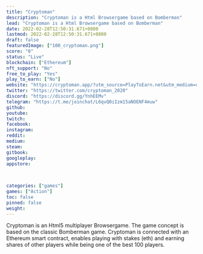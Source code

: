 ```yaml
---
title: "Cryptoman"
description: "Cryptoman is a Html Browsergame based on Bomberman"
lead: "Cryptoman is a Html Browsergame based on Bomberman"
date: 2022-02-28T12:50:31.671+0800
lastmod: 2022-02-28T12:50:31.671+0800
draft: false
featuredImage: ["100_cryptoman.png"]
score: "0"
status: "Live"
blockchain: ["Ethereum"]
nft_support: "No"
free_to_play: "Yes"
play_to_earn: ["No"]
website: "https://cryptoman.app/?utm_source=PlayToEarn.net&utm_medium=organic&utm_campaign=gamepage"
twitter: "https://twitter.com/cryptoman_2020"
discord: "https://discord.gg/YnhEEMv"
telegram: "https://t.me/joinchat/L6qvQ0iIzm15aNOENF4muw"
github: 
youtube: 
twitch: 
facebook: 
instagram: 
reddit: 
medium: 
steam: 
gitbook: 
googleplay: 
appstore: 

  
    
categories: ["games"]
games: ["Action"]
toc: false
pinned: false
weight: 
---
```

Cryptoman is an Html5 multiplayer Browsergame. The game concept is based on the classic Bomberman game. Cryptoman is connected with an Ethereum smart contract, enables playing with stakes (eth) and earning shares of other players while being one of the best 100 players.